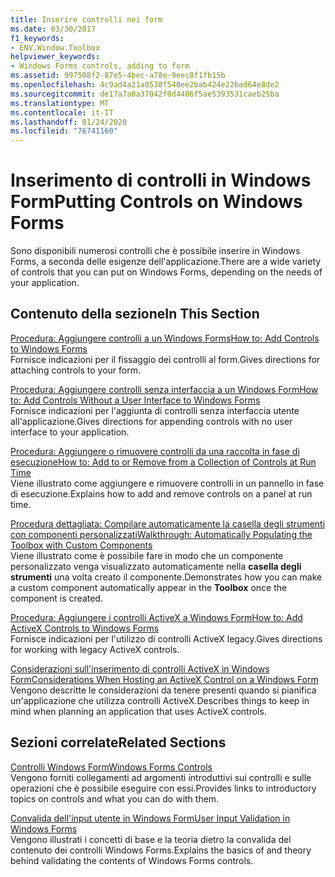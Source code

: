 ```yaml
---
title: Inserire controlli nei form
ms.date: 03/30/2017
f1_keywords:
- ENV.Window.Toolbox
helpviewer_keywords:
- Windows Forms controls, adding to form
ms.assetid: 997508f2-87e5-4bec-a78e-9eec8f1fb15b
ms.openlocfilehash: 4c9ad4a21a0530f540ee2bab424e22bad64e8de2
ms.sourcegitcommit: de17a7a0a37042f0d4406f5ae5393531caeb25ba
ms.translationtype: MT
ms.contentlocale: it-IT
ms.lasthandoff: 01/24/2020
ms.locfileid: "76741160"
---
```

# <a name="putting-controls-on-windows-forms"></a><span data-ttu-id="06e38-102">Inserimento di controlli in Windows Form</span><span class="sxs-lookup"><span data-stu-id="06e38-102">Putting Controls on Windows Forms</span></span>
<span data-ttu-id="06e38-103">Sono disponibili numerosi controlli che è possibile inserire in Windows Forms, a seconda delle esigenze dell'applicazione.</span><span class="sxs-lookup"><span data-stu-id="06e38-103">There are a wide variety of controls that you can put on Windows Forms, depending on the needs of your application.</span></span>  
  
## <a name="in-this-section"></a><span data-ttu-id="06e38-104">Contenuto della sezione</span><span class="sxs-lookup"><span data-stu-id="06e38-104">In This Section</span></span>  
 [<span data-ttu-id="06e38-105">Procedura: Aggiungere controlli a un Windows Forms</span><span class="sxs-lookup"><span data-stu-id="06e38-105">How to: Add Controls to Windows Forms</span></span>](how-to-add-controls-to-windows-forms.md)  
 <span data-ttu-id="06e38-106">Fornisce indicazioni per il fissaggio dei controlli al form.</span><span class="sxs-lookup"><span data-stu-id="06e38-106">Gives directions for attaching controls to your form.</span></span>  
  
 [<span data-ttu-id="06e38-107">Procedura: Aggiungere controlli senza interfaccia a un Windows Form</span><span class="sxs-lookup"><span data-stu-id="06e38-107">How to: Add Controls Without a User Interface to Windows Forms</span></span>](how-to-add-controls-without-a-user-interface-to-windows-forms.md)  
 <span data-ttu-id="06e38-108">Fornisce indicazioni per l'aggiunta di controlli senza interfaccia utente all'applicazione.</span><span class="sxs-lookup"><span data-stu-id="06e38-108">Gives directions for appending controls with no user interface to your application.</span></span>  
  
 [<span data-ttu-id="06e38-109">Procedura: Aggiungere o rimuovere controlli da una raccolta in fase di esecuzione</span><span class="sxs-lookup"><span data-stu-id="06e38-109">How to: Add to or Remove from a Collection of Controls at Run Time</span></span>](how-to-add-to-or-remove-from-a-collection-of-controls-at-run-time.md)  
 <span data-ttu-id="06e38-110">Viene illustrato come aggiungere e rimuovere controlli in un pannello in fase di esecuzione.</span><span class="sxs-lookup"><span data-stu-id="06e38-110">Explains how to add and remove controls on a panel at run time.</span></span>  
  
 [<span data-ttu-id="06e38-111">Procedura dettagliata: Compilare automaticamente la casella degli strumenti con componenti personalizzati</span><span class="sxs-lookup"><span data-stu-id="06e38-111">Walkthrough: Automatically Populating the Toolbox with Custom Components</span></span>](walkthrough-automatically-populating-the-toolbox-with-custom-components.md)  
 <span data-ttu-id="06e38-112">Viene illustrato come è possibile fare in modo che un componente personalizzato venga visualizzato automaticamente nella **casella degli strumenti** una volta creato il componente.</span><span class="sxs-lookup"><span data-stu-id="06e38-112">Demonstrates how you can make a custom component automatically appear in the **Toolbox** once the component is created.</span></span>  
  
 [<span data-ttu-id="06e38-113">Procedura: Aggiungere i controlli ActiveX a Windows Form</span><span class="sxs-lookup"><span data-stu-id="06e38-113">How to: Add ActiveX Controls to Windows Forms</span></span>](how-to-add-activex-controls-to-windows-forms.md)  
 <span data-ttu-id="06e38-114">Fornisce indicazioni per l'utilizzo di controlli ActiveX legacy.</span><span class="sxs-lookup"><span data-stu-id="06e38-114">Gives directions for working with legacy ActiveX controls.</span></span>  
  
 [<span data-ttu-id="06e38-115">Considerazioni sull'inserimento di controlli ActiveX in Windows Form</span><span class="sxs-lookup"><span data-stu-id="06e38-115">Considerations When Hosting an ActiveX Control on a Windows Form</span></span>](considerations-when-hosting-an-activex-control-on-a-windows-form.md)  
 <span data-ttu-id="06e38-116">Vengono descritte le considerazioni da tenere presenti quando si pianifica un'applicazione che utilizza controlli ActiveX.</span><span class="sxs-lookup"><span data-stu-id="06e38-116">Describes things to keep in mind when planning an application that uses ActiveX controls.</span></span>  
  
## <a name="related-sections"></a><span data-ttu-id="06e38-117">Sezioni correlate</span><span class="sxs-lookup"><span data-stu-id="06e38-117">Related Sections</span></span>  
 [<span data-ttu-id="06e38-118">Controlli Windows Form</span><span class="sxs-lookup"><span data-stu-id="06e38-118">Windows Forms Controls</span></span>](index.md)  
 <span data-ttu-id="06e38-119">Vengono forniti collegamenti ad argomenti introduttivi sui controlli e sulle operazioni che è possibile eseguire con essi.</span><span class="sxs-lookup"><span data-stu-id="06e38-119">Provides links to introductory topics on controls and what you can do with them.</span></span>  
  
 [<span data-ttu-id="06e38-120">Convalida dell'input utente in Windows Form</span><span class="sxs-lookup"><span data-stu-id="06e38-120">User Input Validation in Windows Forms</span></span>](../user-input-validation-in-windows-forms.md)  
 <span data-ttu-id="06e38-121">Vengono illustrati i concetti di base e la teoria dietro la convalida del contenuto dei controlli Windows Forms.</span><span class="sxs-lookup"><span data-stu-id="06e38-121">Explains the basics of and theory behind validating the contents of Windows Forms controls.</span></span>
